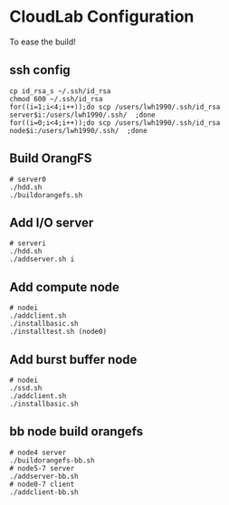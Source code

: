 # CloudLab Configuration
To ease the build!

## ssh config
```
cp id_rsa_s ~/.ssh/id_rsa
chmod 600 ~/.ssh/id_rsa
for((i=1;i<4;i++));do scp /users/lwh1990/.ssh/id_rsa server$i:/users/lwh1990/.ssh/  ;done
for((i=0;i<4;i++));do scp /users/lwh1990/.ssh/id_rsa node$i:/users/lwh1990/.ssh/  ;done
```

## Build OrangFS 
```
# server0
./hdd.sh
./buildorangefs.sh
```

## Add I/O server 
```
# serveri
./hdd.sh
./addserver.sh i
```

## Add compute node 
```
# nodei
./addclient.sh
./installbasic.sh
./installtest.sh (node0)
```
## Add burst buffer node 
```
# nodei
./ssd.sh
./addclient.sh
./installbasic.sh
```

## bb node build orangefs
```
# node4 server
./buildorangefs-bb.sh
# node5-7 server
./addserver-bb.sh
# node0-7 client
./addclient-bb.sh
```

